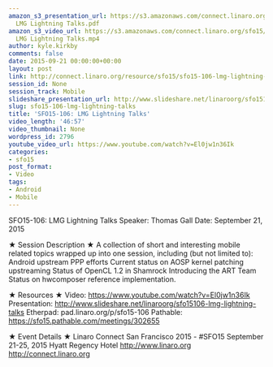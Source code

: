 ```yaml
---
amazon_s3_presentation_url: https://s3.amazonaws.com/connect.linaro.org/sfo15/Presentations/09-21-Monday/SFO15-106-
  LMG Lightning Talks.pdf
amazon_s3_video_url: https://s3.amazonaws.com/connect.linaro.org/sfo15/Videos/09-21-Monday/SFO15-106
  LMG Lightning Talks.mp4
author: kyle.kirkby
comments: false
date: 2015-09-21 00:00:00+00:00
layout: post
link: http://connect.linaro.org/resource/sfo15/sfo15-106-lmg-lightning-talks/
session_id: None
session_track: Mobile
slideshare_presentation_url: http://www.slideshare.net/linaroorg/sfo15106-lmg-lightning-talks
slug: sfo15-106-lmg-lightning-talks
title: 'SFO15-106: LMG Lightning Talks'
video_length: '46:57'
video_thumbnail: None
wordpress_id: 2796
youtube_video_url: https://www.youtube.com/watch?v=El0jw1n36Ik
categories:
- sfo15
post_format:
- Video
tags:
- Android
- Mobile
---
```


SFO15-106: LMG Lightning Talks
Speaker: Thomas Gall
Date: September 21, 2015

★ Session Description ★
A collection of short and interesting mobile related topics wrapped up into one session, including (but not limited to):
Android upstream PPP efforts
Current status on AOSP kernel patching upstreaming
Status of OpenCL 1.2 in Shamrock
Introducing the ART Team
Status on hwcomposer reference implementation.

★ Resources ★ 
Video: https://www.youtube.com/watch?v=El0jw1n36Ik
Presentation:  http://www.slideshare.net/linaroorg/sfo15106-lmg-lightning-talks
Etherpad: pad.linaro.org/p/sfo15-106
Pathable: https://sfo15.pathable.com/meetings/302655            


★ Event Details ★ 
Linaro Connect San Francisco 2015 - #SFO15 
September 21-25, 2015 
Hyatt Regency Hotel 
http://www.linaro.org
http://connect.linaro.org
